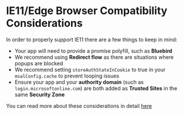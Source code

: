 # IE11/Edge Browser Compatibility Considerations

In order to properly support IE11 there are a few things to keep in mind:

- Your app will need to provide a promise polyfill, such as **Bluebird**
- We recommend using **Redirect flow** as there are situations where popups are blocked
- We recommend setting `storeAuthStateInCookie` to true in your `msalConfig.cache` to prevent looping issues
- Ensure your app and your **authority domain** (such as `login.microsoftonline.com`) are both added as **Trusted Sites** in the same **Security Zone**

You can read more about these considerations in detail [here](https://github.com/AzureAD/microsoft-authentication-library-for-js/wiki/Known-issues-on-IE-and-Edge-Browser)
